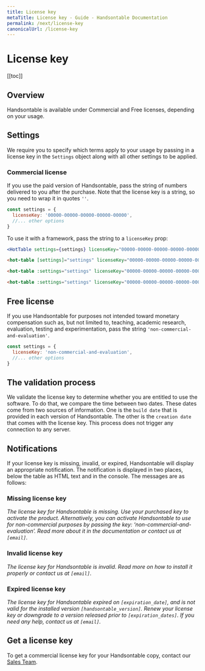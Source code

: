 ```yaml
---
title: License key
metaTitle: License key - Guide - Handsontable Documentation
permalink: /next/license-key
canonicalUrl: /license-key
---
```


# License key

[[toc]]

## Overview

Handsontable is available under Commercial and Free licenses, depending on your usage.

## Settings

We require you to specify which terms apply to your usage by passing in a license key in the `Settings` object along with all other settings to be applied.

### Commercial license

If you use the paid version of Handsontable, pass the string of numbers delivered to you after the purchase. Note that the license key is a string, so you need to wrap it in quotes `''`.

```js
const settings = {
  licenseKey: '00000-00000-00000-00000-00000',
  //... other options
}
```

To use it with a framework, pass the string to a `licenseKey` prop:

<code-group>
<code-block title="React" active>

```jsx
<HotTable settings={settings} licenseKey="00000-00000-00000-00000-00000" />
```

</code-block>
<code-block title="Angular">

```html
<hot-table [settings]="settings" licenseKey="00000-00000-00000-00000-00000"></hot-table>
```

</code-block>
<code-block title="Vue 2">

```html
<hot-table :settings="settings" licenseKey="00000-00000-00000-00000-00000" />
```

</code-block>
<code-block title="Vue 3">

```html
<hot-table :settings="settings" licenseKey="00000-00000-00000-00000-00000" />
```

</code-block>
</code-group>

## Free license

If you use Handsontable for purposes not intended toward monetary compensation such as, but not limited to, teaching, academic research, evaluation, testing and experimentation, pass the string  `'non-commercial-and-evaluation'`.

```js
const settings = {
  licenseKey: 'non-commercial-and-evaluation',
  //... other options
}
```

## The validation process

We validate the license key to determine whether you are entitled to use the software. To do that, we compare the time between two dates. These dates come from two sources of information. One is the `build date` that is provided in each version of Handsontable. The other is the `creation date` that comes with the license key. This process does not trigger any connection to any server.

## Notifications

If your license key is missing, invalid, or expired, Handsontable will display an appropriate notification. The notification is displayed in two places, below the table as HTML text and in the console. The messages are as follows:

### Missing license key

_The license key for Handsontable is missing. Use your purchased key to activate the product. Alternatively, you can activate Handsontable to use for non-commercial purposes by passing the key: ‘non-commercial-and-evaluation’.  Read more about it in the documentation or contact us at `[email]`._

### Invalid license key

_The license key for Handsontable is invalid.  Read more on how to install it properly or contact us at `[email]`._

### Expired license key

_The license key for Handsontable expired on `[expiration_date]`, and is not valid for the installed version `[handsontable_version]`.  Renew your license key or downgrade to a version released prior to `[expiration_dates]`. If you need any help, contact us at `[email]`._

## Get a license key

To get a commercial license key for your Handsontable copy, contact our [Sales Team](https://handsontable.com/get-a-quote).
